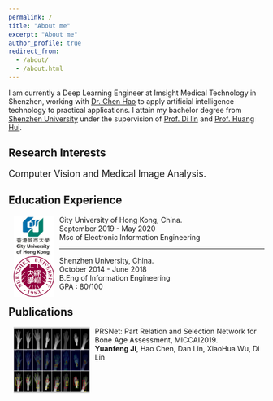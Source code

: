 ```yaml
---
permalink: /
title: "About me"
excerpt: "About me"
author_profile: true
redirect_from:
  - /about/
  - /about.html
---
```

I am currently a Deep Learning Engineer at Imsight Medical Technology in Shenzhen, working with [Dr. Chen Hao](http://appsrv.cse.cuhk.edu.hk/~hchen/) to apply artificial intelligence technology to practical applications.
I attain my bachelor degree from [Shenzhen University](https://www.szu.edu.cn/) under the supervision of [Prof. Di lin](http://vcc.szu.edu.cn/Di_Lin/) and [Prof. Huang Hui](http://vcc.szu.edu.cn/~huihuang).

<h2 id="Research-Interests">Research Interests</h2>
<p><font size="4">Computer Vision and Medical Image Analysis.</font></p>

<h2 id="Education-Experience">Education Experience</h2>

<dt><img align="left" width="80" height="80" hspace="10" src="../images/cityu.jpg"><dt>
<dt> City University of Hong Kong, China.</dt>
<dd>September 2019 - May 2020</dd>
<dd>Msc of Electronic Information Engineering</dd>
<hr>
<dt><img align="left" width="80" height="80" hspace="10" src="../images/szu.png"><dt>
<dt> Shenzhen University, China.</dt>
<dd>October 2014 - June 2018</dd>
<dd>B.Eng of Information Engineering</dd>
<dd>GPA : 80/100</dd>

<h2 id="publications">Publications</h2>
<dl><dt><img align="left" width="150" height="130" hspace="10" src="/images/PRSNet.png"></dt>
    <dt>PRSNet: Part Relation and Selection Network for Bone Age Assessment, MICCAI2019.</dt>
    <dd><strong>Yuanfeng Ji</strong>, Hao Chen, Dan Lin, XiaoHua Wu, Di Lin</dd>
    <!-- <dd><a href="https://arxiv.org/pdf/1903.11412.pdf">[Paper]</a></dd> -->
</dl>
